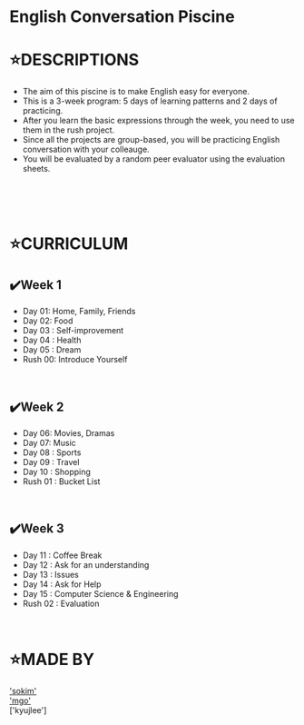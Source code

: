 # English Conversation Piscine

⭐DESCRIPTIONS
==============

* The aim of this piscine is to make English easy for everyone.
* This is a 3-week program: 5 days of learning patterns and 2 days of practicing.
* After you learn the basic expressions through the week, you need to use them in the rush project.
* Since all the projects are group-based, you will be practicing English conversation with your colleauge.
* You will be evaluated by a random peer evaluator using the evaluation sheets.
</br>
</br>
</br>

⭐CURRICULUM
==============

✔️Week 1
-----

* Day 01: Home, Family, Friends
* Day 02: Food
* Day 03 : Self-improvement
* Day 04 : Health
* Day 05 : Dream
* Rush 00: Introduce Yourself
</br>

✔️Week 2
-----

* Day 06: Movies, Dramas
* Day 07: Music
* Day 08 : Sports
* Day 09 : Travel
* Day 10 : Shopping
* Rush 01 : Bucket List
</br>

✔️Week 3
-----

* Day 11 : Coffee Break
* Day 12 : Ask for an understanding
* Day 13 : Issues
* Day 14 : Ask for Help
* Day 15 : Computer Science & Engineering
* Rush 02 : Evaluation
</br>

⭐MADE BY
==============

['sokim'](https://github.com/S0YKIM)
</br>
['mgo'](https://github.com/refigo)
</br>
['kyujlee']
</br>
